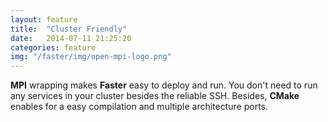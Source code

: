 ```yaml
---
layout: feature
title:  "Cluster Friendly"
date:   2014-07-11 21:25:20
categories: feature
img: "/faster/img/open-mpi-logo.png"
---
```

__MPI__ wrapping makes __Faster__ easy to deploy and run. You don't need to run any services in your cluster besides the reliable SSH. Besides, __CMake__ enables for a easy compilation and multiple architecture ports.
